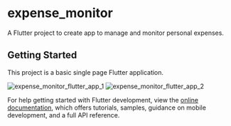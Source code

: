 # expense_monitor

A Flutter project to create app to manage and monitor personal expenses.

## Getting Started

This project is a basic single page Flutter application.

![expense_monitor_flutter_app_1](https://user-images.githubusercontent.com/36674657/209932186-f3b38f66-4c81-4650-bac7-12d444023bbf.jpg)
![expense_monitor_flutter_app_2](https://user-images.githubusercontent.com/36674657/209932213-85f34ee9-2e91-4a5c-977b-6e221c79df31.jpg)


For help getting started with Flutter development, view the
[online documentation](https://docs.flutter.dev/), which offers tutorials,
samples, guidance on mobile development, and a full API reference.
